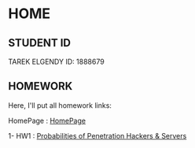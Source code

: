 # HOME

## STUDENT ID
TAREK ELGENDY ID: 1888679

## HOMEWORK
Here, I'll put all homework links:

HomePage : [HomePage](https://itareq-01.github.io/statistics/)

1- HW1 : [Probabilities of Penetration Hackers & Servers](https://itareq-01.github.io/statistics/hw1/hw1.html)
